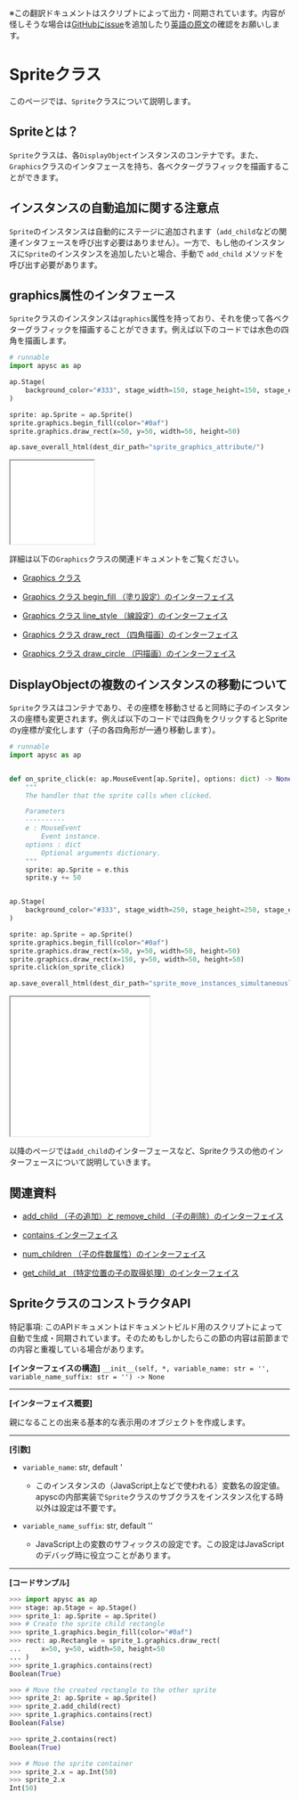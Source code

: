 <span class="inconspicuous-txt">※この翻訳ドキュメントはスクリプトによって出力・同期されています。内容が怪しそうな場合は<a href="https://github.com/simon-ritchie/apysc/issues" target="_blank">GitHubにissue</a>を追加したり[英語の原文](https://simon-ritchie.github.io/apysc/en/sprite.html)の確認をお願いします。</span>

# Spriteクラス

このページでは、`Sprite`クラスについて説明します。

## Spriteとは？

`Sprite`クラスは、各`DisplayObject`インスタンスのコンテナです。また、`Graphics`クラスのインタフェースを持ち、各ベクターグラフィックを描画することができます。

## インスタンスの自動追加に関する注意点

`Sprite`のインスタンスは自動的にステージに追加されます（`add_child`などの関連インタフェースを呼び出す必要はありません）。一方で、もし他のインスタンスに`Sprite`のインスタンスを追加したいと場合、手動で `add_child` メソッドを呼び出す必要があります。

## graphics属性のインタフェース

`Sprite`クラスのインスタンスは`graphics`属性を持っており、それを使って各ベクターグラフィックを描画することができます。例えば以下のコードでは水色の四角を描画します。

```py
# runnable
import apysc as ap

ap.Stage(
    background_color="#333", stage_width=150, stage_height=150, stage_elem_id="stage"
)

sprite: ap.Sprite = ap.Sprite()
sprite.graphics.begin_fill(color="#0af")
sprite.graphics.draw_rect(x=50, y=50, width=50, height=50)

ap.save_overall_html(dest_dir_path="sprite_graphics_attribute/")
```

<iframe src="static/sprite_graphics_attribute/index.html" width="150" height="150"></iframe>

詳細は以下の`Graphics`クラスの関連ドキュメントをご覧ください。

- [Graphics クラス](jp_graphics.md)
- [Graphics クラス begin_fill （塗り設定）のインターフェイス](jp_graphics_begin_fill.md)

- [Graphics クラス line_style （線設定）のインターフェイス](jp_graphics_line_style.md)
- [Graphics クラス draw_rect （四角描画）のインターフェイス](jp_graphics_draw_rect.md)

- [Graphics クラス draw_circle （円描画）のインターフェイス](jp_graphics_draw_circle.md)

## DisplayObjectの複数のインスタンスの移動について

`Sprite`クラスはコンテナであり、その座標を移動させると同時に子のインスタンスの座標も変更されます。例えば以下のコードでは四角をクリックするとSpriteのy座標が変化します（子の各四角形が一通り移動します）。

```py
# runnable
import apysc as ap


def on_sprite_click(e: ap.MouseEvent[ap.Sprite], options: dict) -> None:
    """
    The handler that the sprite calls when clicked.

    Parameters
    ----------
    e : MouseEvent
        Event instance.
    options : dict
        Optional arguments dictionary.
    """
    sprite: ap.Sprite = e.this
    sprite.y += 50


ap.Stage(
    background_color="#333", stage_width=250, stage_height=250, stage_elem_id="stage"
)

sprite: ap.Sprite = ap.Sprite()
sprite.graphics.begin_fill(color="#0af")
sprite.graphics.draw_rect(x=50, y=50, width=50, height=50)
sprite.graphics.draw_rect(x=150, y=50, width=50, height=50)
sprite.click(on_sprite_click)

ap.save_overall_html(dest_dir_path="sprite_move_instances_simultaneously/")
```

<iframe src="static/sprite_move_instances_simultaneously/index.html" width="250" height="250"></iframe>

以降のページでは`add_child`のインターフェースなど、Spriteクラスの他のインターフェースについて説明していきます。

## 関連資料

- [add_child （子の追加）と remove_child （子の削除）のインターフェイス](jp_add_child_and_remove_child.md)
- [contains インターフェイス](jp_contains.md)

- [num_children （子の件数属性）のインターフェイス](jp_num_children.md)
- [get_child_at （特定位置の子の取得処理）のインターフェイス](jp_get_child_at.md)

## SpriteクラスのコンストラクタAPI

<span class="inconspicuous-txt">特記事項: このAPIドキュメントはドキュメントビルド用のスクリプトによって自動で生成・同期されています。そのためもしかしたらこの節の内容は前節までの内容と重複している場合があります。</span>

**[インターフェイスの構造]** `__init__(self, *, variable_name: str = '', variable_name_suffix: str = '') -> None`<hr>

**[インターフェイス概要]**

親になることの出来る基本的な表示用のオブジェクトを作成します。<hr>

**[引数]**

- `variable_name`: str, default '
  - このインスタンスの（JavaScript上などで使われる）変数名の設定値。apyscの内部実装で`Sprite`クラスのサブクラスをインスタンス化する時以外は設定は不要です。

- `variable_name_suffix`: str, default ''
  - JavaScript上の変数のサフィックスの設定です。この設定はJavaScriptのデバッグ時に役立つことがあります。

<hr>

**[コードサンプル]**

```py
>>> import apysc as ap
>>> stage: ap.Stage = ap.Stage()
>>> sprite_1: ap.Sprite = ap.Sprite()
>>> # Create the sprite child rectangle
>>> sprite_1.graphics.begin_fill(color="#0af")
>>> rect: ap.Rectangle = sprite_1.graphics.draw_rect(
...     x=50, y=50, width=50, height=50
... )
>>> sprite_1.graphics.contains(rect)
Boolean(True)

>>> # Move the created rectangle to the other sprite
>>> sprite_2: ap.Sprite = ap.Sprite()
>>> sprite_2.add_child(rect)
>>> sprite_1.graphics.contains(rect)
Boolean(False)

>>> sprite_2.contains(rect)
Boolean(True)

>>> # Move the sprite container
>>> sprite_2.x = ap.Int(50)
>>> sprite_2.x
Int(50)
```